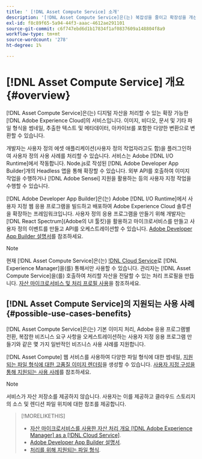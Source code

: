 ```yaml
---
title: ' [!DNL Asset Compute Service] 소개'
description: '[!DNL Asset Compute Service]은(는) 복잡성을 줄이고 확장성을 개선하는 클라우드 기반 에셋 처리 서비스입니다.'
exl-id: f8c89f65-5a94-44f3-aaac-4612ae291101
source-git-commit: c6f747ebd6d1b17834f1af0837609a148804f8a9
workflow-type: tm+mt
source-wordcount: '278'
ht-degree: 1%

---
```


# [!DNL Asset Compute Service] 개요 {#overview}

[!DNL Asset Compute Service]은(는) 디지털 자산을 처리할 수 있는 확장 가능한 [!DNL Adobe Experience Cloud]의 서비스입니다. 이미지, 비디오, 문서 및 기타 파일 형식을 썸네일, 추출한 텍스트 및 메타데이터, 아카이브를 포함한 다양한 변환으로 변환할 수 있습니다.

개발자는 사용자 정의 에셋 애플리케이션(사용자 정의 작업자라고도 함)을 플러그인하여 사용자 정의 사용 사례를 처리할 수 있습니다. 서비스는 Adobe [!DNL I/O Runtime]에서 작동합니다. Node.js로 작성된 [!DNL Adobe Developer App Builder]개의 Headless 앱을 통해 확장할 수 있습니다. 외부 API를 호출하여 이미지 작업을 수행하거나 [!DNL Adobe Sensei] 지원을 활용하는 등의 사용자 지정 작업을 수행할 수 있습니다.

[!DNL Adobe Developer App Builder]은(는) Adobe [!DNL I/O Runtime]에서 사용자 지정 웹 응용 프로그램을 빌드하고 배포하여 Adobe Experience Cloud 솔루션을 확장하는 프레임워크입니다. 사용자 정의 응용 프로그램을 만들기 위해 개발자는 [!DNL React Spectrum](Adobe의 UI 툴킷)을 활용하고 마이크로서비스를 만들고 사용자 정의 이벤트를 만들고 API를 오케스트레이션할 수 있습니다. [Adobe Developer App Builder 설명서](https://developer.adobe.com/app-builder/docs/overview/)를 참조하세요.

>[!NOTE]
>
>현재 [!DNL Asset Compute Service]은(는) [!DNL Cloud Service](으)로 [!DNL Experience Manager]을(를) 통해서만 사용할 수 있습니다. 관리자는 [!DNL Asset Compute Service]을(를) 호출하여 처리할 자산을 전달할 수 있는 처리 프로필을 만듭니다. [자산 마이크로서비스 및 처리 프로필 사용](https://experienceleague.adobe.com/ko/docs/experience-manager-cloud-service/content/assets/manage/asset-microservices-configure-and-use)을 참조하세요.

## [!DNL Asset Compute Service]의 지원되는 사용 사례 {#possible-use-cases-benefits}

[!DNL Asset Compute Service]은(는) 기본 이미지 처리, Adobe 응용 프로그램별 전환, 복잡한 비즈니스 요구 사항을 오케스트레이션하는 사용자 지정 응용 프로그램 만들기와 같은 몇 가지 일반적인 비즈니스 사용 사례를 지원합니다.

[!DNL Asset Compute] 웹 서비스를 사용하여 다양한 파일 형식에 대한 썸네일, [지원되는 파일 형식에 대한 고품질 이미지 렌더링](https://experienceleague.adobe.com/en/docs/experience-manager-cloud-service/content/assets/file-format-support)을 생성할 수 있습니다. [사용자 지정 구성을 통해 지원되는 사용 사례](https://experienceleague.adobe.com/ko/docs/experience-manager-cloud-service/content/assets/manage/asset-microservices-configure-and-use)를 참조하세요.

>[!NOTE]
>
>서비스가 자산 저장소를 제공하지 않습니다. 사용자는 이를 제공하고 클라우드 스토리지의 소스 및 렌디션 파일 위치에 대한 참조를 제공합니다.

<!-- TBD: Should this be mentioned in the docs?

|Asset Compute Service does not do this|Expectations from implementing client|
|---|---|
| Binary uploads or API-based asset ingestion. | Use other methods to ingest assets. |
| Store binaries or any persisted data across processing requests.| Each request is independent so treat it as a standalone request by sharing binary and processing instructions. |
| Store any configurations such as processing rules or settings for a user or an organization's account. | Add processing request to each request/instruction. |
| Direct event handling of asset creation events from storage systems and processing completed notifications, and errors. | Use [!DNL Adobe I/O] Events and other methods. |

-->

>[!MORELIKETHIS]
>
>* [자산 마이크로서비스를 사용한 자산 처리 개요 [!DNL Adobe Experience Manager] as a [!DNL Cloud Service]](https://experienceleague.adobe.com/ko/docs/experience-manager-cloud-service/content/assets/asset-microservices-overview).
>* [Adobe Developer App Builder 설명서](https://developer.adobe.com/app-builder/docs/overview).
>* [처리를 위해 지원되는 파일 형식](https://experienceleague.adobe.com/en/docs/experience-manager-cloud-service/content/assets/file-format-support).

<!-- **TBD:**
* Clarify the service can only be used within AEM as Cloud Service. The docs provided as context for custom application developers. Not to be used as a standalone service.
  ** and API as that plays a role in custom applications (accepting standard params, invoking Nui itself in the future, etc. (this is an outlook))

* link to aem as cloud service docs on asset ingestion and customization with processing profiles.
-->
